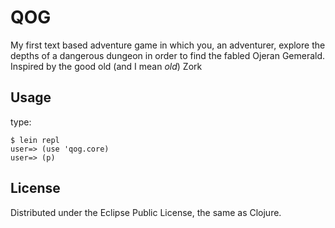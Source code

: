 # QOG

My first text based adventure game in which you, an adventurer, explore the depths of a dangerous dungeon in order to find the fabled Ojeran Gemerald.
Inspired by the good old (and I mean *old*) Zork

## Usage

type:

    $ lein repl
    user=> (use 'qog.core)
    user=> (p)

## License

Distributed under the Eclipse Public License, the same as Clojure.
